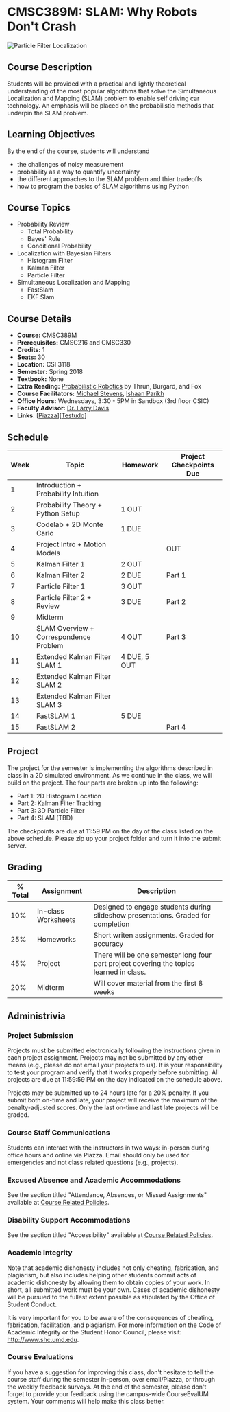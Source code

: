 # CMSC389M: SLAM: Why Robots Don't Crash
![Particle Filter Localization](https://i.imgur.com/EGzbpMn.png?1)

## Course Description

Students will be provided with a practical and lightly theoretical understanding of the most popular algorithms that solve the Simultaneous Localization and Mapping (SLAM) problem to enable self driving car technology. An emphasis will be placed on the probabilistic methods that underpin the SLAM problem.

## Learning Objectives

By the end of the course, students will understand
- the challenges of noisy measurement
- probability as a way to quantify uncertainty
- the different approaches to the SLAM problem and thier tradeoffs
- how to program the basics of SLAM algorithms using Python

## Course Topics

- Probability Review
    + Total Probability
    + Bayes' Rule
    + Conditional Probability
- Localization with Bayesian Filters
    + Histogram Filter
    + Kalman Filter
    + Particle Filter
- Simultaneous Localization and Mapping
    + FastSlam
    + EKF Slam

## Course Details

- **Course:** CMSC389M
- **Prerequisites:** CMSC216 and CMSC330
- **Credits:** 1
- **Seats:** 30
- **Location:** CSI 3118
- **Semester:** Spring 2018
- **Textbook:** None
- **Extra Reading:** [Probabilistic Robotics](http://www.probabilistic-robotics.org/) by Thrun, Burgard, and Fox
- **Course Facilitators:** [Michael Stevens](https://www.linkedin.com/in/michael-stevens-268074123/), [Ishaan Parikh](https://www.linkedin.com/in/iparikh/)
- **Office Hours:** Wednesdays, 3:30 - 5PM in Sandbox (3rd floor CSIC)
- **Faculty Advisor:** [Dr. Larry Davis](https://www.cs.umd.edu/people/lsdavis)
- **Links**: \[[Piazza](https://piazza.com/class/jblmlyocd2x7x)\]\[[Testudo](https://ntst.umd.edu/soc/search?courseId=CMSC389M&sectionId=&termId=201801&_openSectionsOnly=on&creditCompare=&credits=&courseLevelFilter=ALL&instructor=&_facetoface=on&_blended=on&_online=on&courseStartCompare=&courseStartHour=&courseStartMin=&courseStartAM=&courseEndHour=&courseEndMin=&courseEndAM=&teachingCenter=ALL&_classDay1=on&_classDay2=on&_classDay3=on&_classDay4=on&_classDay5=on)\]

## Schedule
| Week | Topic                               | Homework | Project Checkpoints Due|
| ---- | ----------------------------------- | -------- | -------                |
| 1    | Introduction + Probability Intuition |         |                        |
| 2    | Probability Theory + Python Setup | 1 OUT   | |              |           
| 3    | Codelab + 2D Monte Carlo     | 1 DUE   |          |
| 4    | Project Intro + Motion Models              |         |    OUT          |
| 5    | Kalman Filter 1                     | 2 OUT       |      |
| 6    | Kalman Filter 2                     | 2 DUE    |             Part 1   |
| 7    | Particle Filter 1                   | 3 OUT |            |
| 8    | Particle Filter 2 + Review          |  3 DUE|    Part 2     |
| 9    | Midterm                             |           |         |
| 10   | SLAM Overview + Correspondence Problem | 4 OUT   | Part 3 |
| 11   | Extended Kalman Filter SLAM 1       | 4 DUE, 5 OUT        |      |
| 12   | Extended Kalman Filter SLAM 2       |          |         |
| 13   | Extended Kalman Filter SLAM 3       |          |         |
| 14   | FastSLAM 1                          | 5 DUE        |         |
| 15   | FastSLAM 2                          |          | Part 4 |

## Project

The project for the semester is implementing the algorithms described in class in a 2D simulated environment. As we continue in the class, we will build on the project. The four parts are broken up into the following:

- Part 1: 2D Histogram Location
- Part 2: Kalman Filter Tracking
- Part 3: 3D Particle Filter
- Part 4: SLAM (TBD)

The checkpoints are due at 11:59 PM on the day of the class listed on the above schedule. Please zip up your project folder and turn it into the submit server.

## Grading
| % Total | Assignment            | Description                               |
| ------- | --------------------- | ----------------------------------------- |
| 10%      | In-class Worksheets    | Designed to engage students during slideshow presentations. Graded for completion |
| 25%     | Homeworks             | Short writen assignments. Graded for accuracy |
| 45%     | Project               | There will be one semester long four part project covering the topics learned in class. |
| 20%     | Midterm               | Will cover material from the first 8 weeks |

## Administrivia

### Project Submission

Projects must be submitted electronically following the instructions given in each project assignment. Projects may not be submitted by any other means (e.g., please do not email your projects to us). It is your responsibility to test your program and verify that it works properly before submitting. All projects are due at 11:59:59 PM on the day indicated on the schedule above.

Projects may be submitted up to 24 hours late for a 20% penalty. If you submit both on-time and late, your project will receive the maximum of the penalty-adjusted scores. Only the last on-time and last late projects will be graded.

### Course Staff Communications

Students can interact with the instructors in two ways: in-person during office hours and online via Piazza. Email should only be used for emergencies and not class related questions (e.g., projects).

### Excused Absence and Academic Accommodations

See the section titled "Attendance, Absences, or Missed Assignments" available at [Course Related Policies](http://www.ugst.umd.edu/courserelatedpolicies.html).

### Disability Support Accommodations

See the section titled "Accessibility" available at [Course Related Policies](http://www.ugst.umd.edu/courserelatedpolicies.html).

### Academic Integrity

Note that academic dishonesty includes not only cheating, fabrication, and plagiarism, but also includes helping other students commit acts of academic dishonesty by allowing them to obtain copies of your work. In short, all submitted work must be your own. Cases of academic dishonesty will be pursued to the fullest extent possible as stipulated by the Office of Student Conduct.

It is very important for you to be aware of the consequences of cheating, fabrication, facilitation, and plagiarism. For more information on the Code of Academic Integrity or the Student Honor Council, please visit: http://www.shc.umd.edu.

### Course Evaluations

If you have a suggestion for improving this class, don't hesitate to tell the course staff during the semester in-person, over email/Piazza, or through the weekly feedback surveys. At the end of the semester, please don't forget to provide your feedback using the campus-wide CourseEvalUM system. Your comments will help make this class better.
